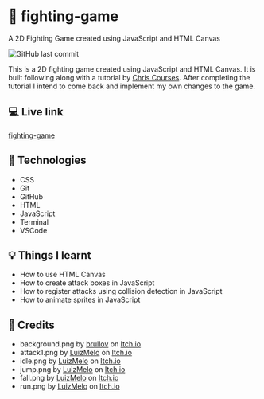 # :ninja: fighting-game
A 2D Fighting Game created using JavaScript and HTML Canvas

![GitHub last commit](https://img.shields.io/github/last-commit/xanderbylo/fighting-game) 

This is a 2D fighting game created using JavaScript and HTML Canvas. It is built following along with a tutorial by [Chris Courses](https://www.youtube.com/watch?v=vyqbNFMDRGQ). After completing the tutorial I intend to come back and implement my own changes to the game.

## :computer: Live link

[fighting-game](https://xanderbylo.github.io/fighting-game/)

## :floppy_disk: Technologies

* CSS
* Git
* GitHub
* HTML
* JavaScript
* Terminal
* VSCode

## :bulb: Things I learnt

* How to use HTML Canvas
* How to create attack boxes in JavaScript
* How to register attacks using collision detection in JavaScript
* How to animate sprites in JavaScript

## :page_facing_up: Credits

* background.png by [brullov](https://brullov.itch.io) on [Itch.io](https://itch.io)
* attack1.png by [LuizMelo](https://luizmelo.itch.io) on [Itch.io](https://itch.io)
* idle.png by [LuizMelo](https://luizmelo.itch.io) on [Itch.io](https://itch.io)
* jump.png by [LuizMelo](https://luizmelo.itch.io) on [Itch.io](https://itch.io)
* fall.png by [LuizMelo](https://luizmelo.itch.io) on [Itch.io](https://itch.io)
* run.png by [LuizMelo](https://luizmelo.itch.io) on [Itch.io](https://itch.io)